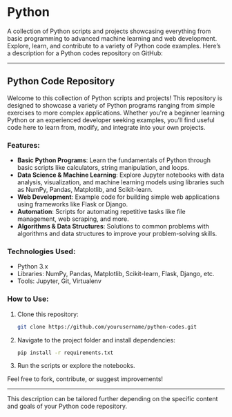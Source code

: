 # Python
A collection of Python scripts and projects showcasing everything from basic programming to advanced machine learning and web development. Explore, learn, and contribute to a variety of Python code examples.
Here’s a description for a Python codes repository on GitHub:

---

## Python Code Repository

Welcome to this collection of Python scripts and projects! This repository is designed to showcase a variety of Python programs ranging from simple exercises to more complex applications. Whether you're a beginner learning Python or an experienced developer seeking examples, you'll find useful code here to learn from, modify, and integrate into your own projects.

### Features:
- **Basic Python Programs**: Learn the fundamentals of Python through basic scripts like calculators, string manipulation, and loops.
- **Data Science & Machine Learning**: Explore Jupyter notebooks with data analysis, visualization, and machine learning models using libraries such as NumPy, Pandas, Matplotlib, and Scikit-learn.
- **Web Development**: Example code for building simple web applications using frameworks like Flask or Django.
- **Automation**: Scripts for automating repetitive tasks like file management, web scraping, and more.
- **Algorithms & Data Structures**: Solutions to common problems with algorithms and data structures to improve your problem-solving skills.

### Technologies Used:
- Python 3.x
- Libraries: NumPy, Pandas, Matplotlib, Scikit-learn, Flask, Django, etc.
- Tools: Jupyter, Git, Virtualenv

### How to Use:
1. Clone this repository:  
   ```bash
   git clone https://github.com/yourusername/python-codes.git
   ```
2. Navigate to the project folder and install dependencies:
   ```bash
   pip install -r requirements.txt
   ```
3. Run the scripts or explore the notebooks.

Feel free to fork, contribute, or suggest improvements! 

---

This description can be tailored further depending on the specific content and goals of your Python code repository.
